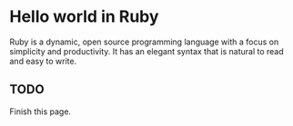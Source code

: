 # Hello world in Ruby

Ruby is a dynamic, open source programming language with a focus on simplicity and productivity. It has an elegant syntax that is natural to read and easy to write.

## TODO

Finish this page.
